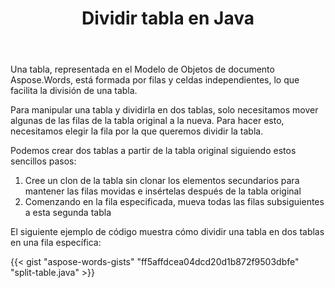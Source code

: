 ﻿---
title: Dividir tabla en Java
second_title: Aspose.Words por Java
articleTitle: Mesa Dividida
linktitle: Mesa Dividida
description: "Dividir tabla en Java. Cómo dividir una tabla en dos tablas separadas Java."
type: docs
weight: 100
url: /es/java/split-table/
timestamp: 2024-01-27-14-07-04
---

Una tabla, representada en el Modelo de Objetos de documento Aspose.Words, está formada por filas y celdas independientes, lo que facilita la división de una tabla.

Para manipular una tabla y dividirla en dos tablas, solo necesitamos mover algunas de las filas de la tabla original a la nueva. Para hacer esto, necesitamos elegir la fila por la que queremos dividir la tabla.

Podemos crear dos tablas a partir de la tabla original siguiendo estos sencillos pasos:

1. Cree un clon de la tabla sin clonar los elementos secundarios para mantener las filas movidas e insértelas después de la tabla original
2. Comenzando en la fila especificada, mueva todas las filas subsiguientes a esta segunda tabla

El siguiente ejemplo de código muestra cómo dividir una tabla en dos tablas en una fila específica:

{{< gist "aspose-words-gists" "ff5affdcea04dcd20d1b872f9503dbfe" "split-table.java" >}}
